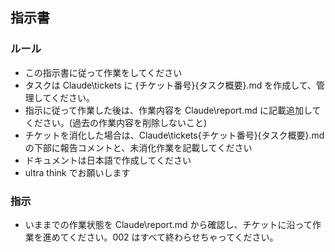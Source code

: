 ## 指示書

### ルール

- この指示書に従って作業をしてください
- タスクは Claude\tickets に {チケット番号}{タスク概要}.md を作成して、管理してください。
- 指示に従って作業した後は、作業内容を Claude\report.md に記載追加してください。(過去の作業内容を削除しないこと)
- チケットを消化した場合は、Claude\tickets\{チケット番号}{タスク概要}.md の下部に報告コメントと、未消化作業を記載してください
- ドキュメントは日本語で作成してください
- ultra think でお願いします

### 指示

- いままでの作業状態を Claude\report.md から確認し、チケットに沿って作業を進めてください。002 はすべて終わらせちゃってください。
